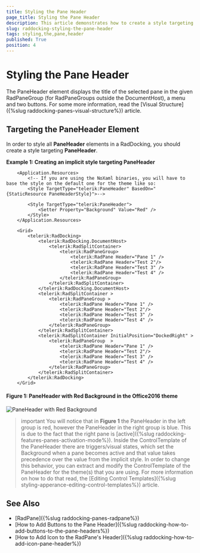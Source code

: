 ```yaml
---
title: Styling the Pane Header
page_title: Styling the Pane Header
description: This article demonstrates how to create a style targeting the PaneHeader element.
slug: raddocking-styling-the-pane-header
tags: styling,the,pane,header
published: True
position: 4
---
```


# Styling the Pane Header

The PaneHeader element displays the title of the selected pane in the given RadPaneGroup (for RadPaneGroups outside the DocumentHost), a menu and two buttons. For some more information, read the [Visual Structure]({%slug raddocking-panes-visual-structure%}) article.

## Targeting the PaneHeader Element

In order to style all __PaneHeader__ elements in a RadDocking, you should create a style targeting __PaneHeader__.

__Example 1: Creating an implicit style targeting PaneHeader__

```XAML
	<Application.Resources>
		<!-- If you are using the NoXaml binaries, you will have to base the style on the default one for the theme like so: 
		<Style TargetType="telerik:PaneHeader" BasedOn="{StaticResource PaneHeaderStyle}">-->

		<Style TargetType="telerik:PaneHeader">
			<Setter Property="Background" Value="Red" />
		</Style>
	</Application.Resources>

	<Grid>
        <telerik:RadDocking>
            <telerik:RadDocking.DocumentHost>
                <telerik:RadSplitContainer>
                    <telerik:RadPaneGroup>
                        <telerik:RadPane Header="Pane 1" />
                        <telerik:RadPane Header="Test 2"/>
                        <telerik:RadPane Header="Test 3" />
                        <telerik:RadPane Header="Test 4" />
                    </telerik:RadPaneGroup>
                </telerik:RadSplitContainer>
            </telerik:RadDocking.DocumentHost>
            <telerik:RadSplitContainer >
                <telerik:RadPaneGroup >
                    <telerik:RadPane Header="Pane 1" />
                    <telerik:RadPane Header="Test 2"/>
                    <telerik:RadPane Header="Test 3" />
                    <telerik:RadPane Header="Test 4" />
                </telerik:RadPaneGroup>
            </telerik:RadSplitContainer>
            <telerik:RadSplitContainer InitialPosition="DockedRight" >
                <telerik:RadPaneGroup  >
                    <telerik:RadPane Header="Pane 1" />
                    <telerik:RadPane Header="Test 2"/>
                    <telerik:RadPane Header="Test 3" />
                    <telerik:RadPane Header="Test 4" />
                </telerik:RadPaneGroup>
            </telerik:RadSplitContainer>
        </telerik:RadDocking>
    </Grid>
```

#### __Figure 1: PaneHeader with Red Background in the Office2016 theme__
![PaneHeader with Red Background](images/RadDocking_PaneHeader_Styling.png)

>important You will notice that in __Figure 1__ the PaneHeader in the left group is red, however the PaneHeader in the right group is blue. This is due to the fact that the right pane is [active]({%slug raddocking-features-panes-activation-mode%}). Inside the ControlTemplate of the PaneHeader there are triggers/visual states, which set the Background when a pane becomes active and that value takes precedence over the value from the implicit style. In order to change this behavior, you can extract and modify the ControlTemplate of the PaneHeader for the theme(s) that you are using. For more information on how to do that read, the [Editing Control Templates]({%slug styling-apperance-editing-control-templates%}) article.

## See Also
 
 * [RadPane]({%slug raddocking-panes-radpane%})
 * [How to Add Buttons to the Pane Header]({%slug raddocking-how-to-add-buttons-to-the-pane-headers%})
 * [How to Add Icon to the RadPane's Header]({%slug raddocking-how-to-add-icon-pane-header%})
